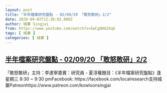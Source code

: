 ```yaml
---
layout: post
title: "半年檔案研究盤點 - 02/09/20 「敢怒敢研」2/2"
date: 2020-09-02T12:30:02.000Z
author: 城寨 Singjai
from: https://www.youtube.com/watch?v=SwCgQHU2Xqk
tags: [ 城寨 ]
categories: [ 城寨 ]
---
```

<!--1599049802000-->
[半年檔案研究盤點 - 02/09/20 「敢怒敢研」2/2](https://www.youtube.com/watch?v=SwCgQHU2Xqk)
------

<div>
「敢怒敢研」主持：李達寧嘉賓：研究員 - 夏淳權題目：《半年檔案研究盤點》逢星期三 8:30 ~ 9:30 pmFacebook: https://facebook.com/localresearch支持城寨Patreonhttps://www.patreon.com/kowloonsingjai
</div>
